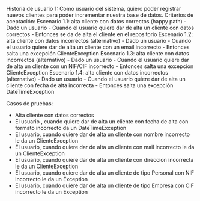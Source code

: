 Historia de usuario 1: Como usuario del sistema, quiero poder registrar nuevos clientes para poder incrementar nuestra base de datos.
Criterios de aceptación:
  Escenario 1.1: alta cliente con datos correctos (happy path)
    - Dado un usuario
    - Cuando el usuario quiere dar de alta un cliente con datos correctos
    - Entonces se da de alta el cliente en el repositorio
  Escenario 1.2: alta cliente con datos incorrectos (alternativo)
    - Dado un usuario
    - Cuando el usuario quiere dar de alta un cliente con un email incorrecto
    - Entonces salta una excepción ClienteException
  Escenario 1.3: alta cliente con datos incorrectos (alternativo)
    - Dado un usuario
    - Cuando el usuario quiere dar de alta un cliente con un NIF/CIF incorrecto
    - Entonces salta una excepción ClienteException
  Escenario 1.4: alta cliente con datos incorrectos (alternativo)
    - Dado un usuario
    - Cuando el usuario quiere dar de alta un cliente con fecha de alta incorrecta
    - Entonces salta una excepción DateTimeException

Casos de pruebas:
- Alta cliente con datos correctos
- El usuario , cuando quiere dar de alta un cliente con fecha de alta con formato incorrecto da un DateTimeException
- El usuario, cuando quiere dar de alta un cliente con nombre incorrecto le da un ClienteException
- El usuario, cuando quiere dar de alta un cliente con mail incorrecto le da un ClienteException
- El usuario, cuando quiere dar de alta un cliente con direccion incorrecta le da un ClienteException
- El usuario, cuando quiere dar de alta un cliente de tipo Personal con NIF incorrecto le da un Exception
- El usuario, cuando quiere dar de alta un cliente de tipo Empresa con CIF incorrecto le da un Exception

